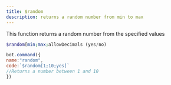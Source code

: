 ```yaml
---
title: $random
description: returns a random number from min to max
---
```


This function returns a random number from the specified values

```php
$random[min;max;allowDecimals (yes/no)
```

```javascript
bot.command({
name:"random",
code:`$random[1;10;yes]`
//Returns a number between 1 and 10
})
```

